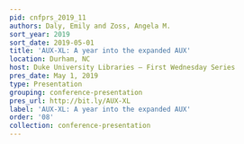 ```yaml
---
pid: cnfprs_2019_11
authors: Daly, Emily and Zoss, Angela M.
sort_year: 2019
sort_date: 2019-05-01
title: 'AUX-XL: A year into the expanded AUX'
location: Durham, NC
host: Duke University Libraries – First Wednesday Series
pres_date: May 1, 2019
type: Presentation
grouping: conference-presentation
pres_url: http://bit.ly/AUX-XL
label: 'AUX-XL: A year into the expanded AUX'
order: '08'
collection: conference-presentation
---
```

